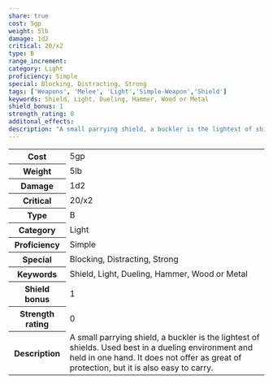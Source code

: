 ```yaml
---
share: true
cost: 5gp
weight: 5lb
damage: 1d2
critical: 20/x2
type: B
range_increment:
category: Light
proficiency: Simple
special: Blocking, Distracting, Strong
tags: ['Weapons', 'Melee', 'Light','Simple-Weapon','Shield']
keywords: Shield, Light, Dueling, Hammer, Wood or Metal
shield_bonus: 1
strength_rating: 0
additonal_effects:
description: "A small parrying shield, a buckler is the lightest of shields. Used best in a dueling environment and held in one hand. It does not offer as great of protection, but it is also easy to carry."
---
```

<p><span style="overflow-x: auto;"><table><tbody><tr><th>Cost</th><td>5gp</td></tr><tr><th>Weight</th><td>5lb</td></tr><tr><th>Damage</th><td>1d2</td></tr><tr><th>Critical</th><td>20/x2</td></tr><tr><th>Type</th><td>B</td></tr><tr><th>Category</th><td>Light</td></tr><tr><th>Proficiency</th><td>Simple</td></tr><tr><th>Special</th><td>Blocking, Distracting, Strong</td></tr><tr><th>Keywords</th><td>Shield, Light, Dueling, Hammer, Wood or Metal</td></tr><tr><th>Shield bonus</th><td>1</td></tr><tr><th>Strength rating</th><td>0</td></tr><tr><th>Description</th><td>A small parrying shield, a buckler is the lightest of shields. Used best in a dueling environment and held in one hand. It does not offer as great of protection, but it is also easy to carry.</td></tr></tbody></table></span></p>
